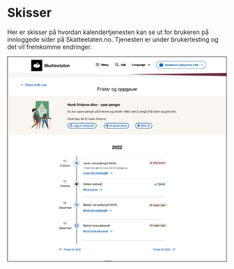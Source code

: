 # Skisser

Her er skisser på hvordan kalendertjenesten kan se ut for brukeren på innloggede sider på Skatteetaten.no. Tjenesten er under brukertesting og det vil fremkomme endringer.

![Skisse av kalendertjenesten](bilder/skisse-kalendertjeneste.png)
